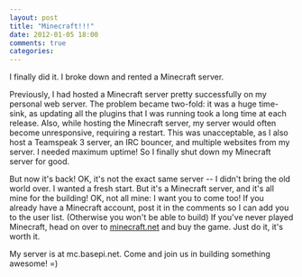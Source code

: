 ```yaml
---
layout: post
title: "Minecraft!!!"
date: 2012-01-05 18:00
comments: true
categories:
---
```


I finally did it.  I broke down and rented a Minecraft server.

Previously, I had hosted a Minecraft server pretty successfully on my personal
web server.  The problem became two-fold:  it was a huge time-sink, as updating
all the plugins that I was running took a long time at each release.  Also,
while hosting the Minecraft server, my server would often become unresponsive,
requiring a restart.  This was unacceptable, as I also host a Teamspeak 3
server, an IRC bouncer, and multiple websites from my server.  I needed maximum
uptime!  So I finally shut down my Minecraft server for good.

But now it's back!  OK, it's not the exact same server -- I didn't bring the
old world over.  I wanted a fresh start.  But it's a Minecraft server, and it's
all mine for the building!  OK, not all mine:  I want you to come too!  If you
already have a Minecraft account, post it in the comments so I can add you to
the user list.  (Otherwise you won't be able to build)  If you've never played
Minecraft, head on over to [minecraft.net][1] and buy the game.  Just do it,
it's worth it.

My server is at mc.basepi.net.  Come and join us in building something awesome!
=)

[1]: http://minecraft.net
